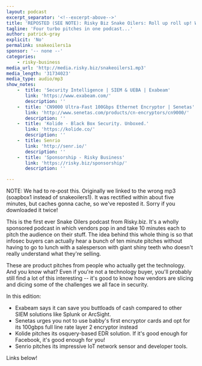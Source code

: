 ```yaml
---
layout: podcast
excerpt_separator: '<!--excerpt-above-->'
title: 'REPOSTED (SEE NOTE): Risky Biz Snake Oilers: Roll up roll up! We''ve got a fix for what ails ya!'
tagline: 'Four turbo pitches in one podcast...'
author: patrick-gray
explicit: 'No'
permalink: snakeoilers1a
sponsor: '-- none --'
categories:
    - risky-business
media_url: 'http://media.risky.biz/snakeoilers1.mp3'
media_length: '31734023'
media_type: audio/mp3
show_notes:
    -  title: 'Security Intelligence | SIEM & UEBA | Exabeam'
       link: 'https://www.exabeam.com/'
       description: '' 
    -  title: 'CN9000 Ultra-Fast 100Gbps Ethernet Encryptor | Senetas'
       link: 'http://www.senetas.com/products/cn-encryptors/cn9000/'
       description: '' 
    -  title: 'Kolide - Black Box Security. Unboxed.'
       link: 'https://kolide.co/'
       description: '' 
    -  title: Senrio
       link: 'http://senr.io/'
       description: '' 
    -  title: 'Sponsorship - Risky Business'
       link: 'https://risky.biz/sponsorship/'
       description: '' 

---
```

NOTE: We had to re-post this. Originally we linked to the wrong mp3 (soapbox1 instead of snakeoilers1). It was rectified within about five minutes, but caches gonna cache, so we've reposted it. Sorry if you downloaded it twice!

This is the first ever Snake Oilers podcast from Risky.biz. It's a wholly sponsored podcast in which vendors pop in and take 10 minutes each to pitch the audience on their stuff. The idea behind this whole thing is so that infosec buyers can actually hear a bunch of ten minute pitches without having to go to lunch with a salesperson with giant shiny teeth who doesn't really understand what they're selling. 

These are product pitches from people who actually get the technology. And you know what? Even if you're not a technology buyer, you'll probably still find a lot of this interesting -- it's good to know how vendors are slicing and dicing some of the challenges we all face in security.

In this edition:

* Exabeam says it can save you buttloads of cash compared to other SIEM solutions like Splunk or ArcSight.
* Senetas urges you not to use babby's first encryptor cards and opt for its 100gbps full line rate layer 2 encryptor instead
* Kolide pitches its osquery-based EDR solution. If it's good enough for Facebook, it's good enough for you!
* Senrio pitches its impressive IoT network sensor and developer tools.

Links below!
